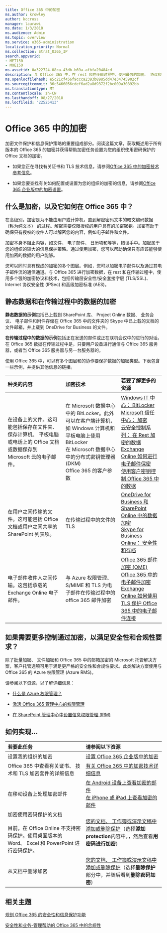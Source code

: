 ```yaml
---
title: Office 365 中的加密
ms.author: krowley
author: kccross
manager: laurawi
ms.date: 1/3/2018
ms.audience: Admin
ms.topic: overview
ms.service: o365-administration
localization_priority: Normal
ms.collection: Strat_O365_IP
search.appverid:
- MET150
- MOE150
ms.assetid: 0a322724-08ca-43db-b69a-afbfa20484cd
description: 与 Office 365 中，在 rest 和在传输过程中，使用最强的加密、 协议和技术，您的内容进行加密。获取 Office 365 中的加密的概述。
ms.openlocfilehash: e5c21cf456f9ccca2393b8985dd47e34745902cf
ms.sourcegitcommit: 36c5466056cdef6ad2a8d9372f2bc009a30892bb
ms.translationtype: MT
ms.contentlocale: zh-CN
ms.lasthandoff: 08/27/2018
ms.locfileid: "22525413"
---
```

# <a name="encryption-in-office-365"></a>Office 365 中的加密

加密文件保护和信息保护策略的重要组成部分。阅读这篇文章，获取概述用于所有版本的 Office 365 的加密并获得帮助加密任务设置为您的组织使用密码保护的 Office 文档的加密。
  
- 如果您正在寻找有关证书和 TLS 技术信息，请参阅[Office 365 中的加密技术参考信息](technical-reference-details-about-encryption.md)。
    
- 如果您要查找有关如何配置或设置为您的组织的加密的信息，请参阅[Office 365 企业版中的加密设置](set-up-encryption.md)。
    
## <a name="what-is-encryption-and-how-does-it-work-in-office-365"></a>什么是加密，以及它如何在 Office 365 中？

在高级别，加密是为不能由用户或计算机，直到解密密码文本的暗文编码数据 （称为纯文本） 的过程。解密需要仅限授权的用户具有的加密密钥。加密有助于确保只有授权的收件人可以解密您的内容，例如电子邮件和文件。
  
加密本身不阻止内容，如文件、 电子邮件、 日历项和等等，错误手中。加密属于您的组织的较大的信息保护策略。通过使用加密，您可以帮助确保只有应该能够使用加密的数据的用户能够。
  
您可以同时具有现成的加密的多个图层。例如，您可以加密电子邮件以及通过其电子邮件流的通信通道。与 Office 365 进行加密数据，在 rest 和在传输过程中，使用多个强的加密协议和技术，包括传输层安全性/安全套接字层 (TLS/SSL)、 Internet 协议安全性 (IPSec) 和高级加密标准 (AES)。
  
## <a name="encryption-for-data-at-rest-and-data-in-transit"></a>静态数据和在传输过程中的数据的加密

 **静态数据的示例**包括已上载到 SharePoint 库、 Project Online 数据、 业务会议、 电子邮件和附件存储在 Office 365 中的文件夹的 Skype 中已上载的文档的文件邮箱，并上载到 OneDrive for Business 的文件。 
  
 **在传输过程中的数据的示例**包括正在发送的邮件或正在联机会议中的进行的对话。在 Office 365 数据在传输过程中是，只要用户设备进行通信与 Office 365 服务器，或者当 Office 365 服务器与另一台服务器的。 
  
使用 Office 365 中，可以有多个图层和的协作要保护数据的加密类型。下表包含一些示例，并提供其他信息的链接。
  
|**种类的内容**|**加密技术**|**若要了解更多的资源**|
|:-----|:-----|:-----|
|在设备上的文件。这可能包括保存在文件夹、 保存计算机、 平板电脑或电话上的 Office 文档或数据保存到 Microsoft 云的电子邮件。  <br/> |在 Microsoft 数据中心中的 BitLocker。此外可以在客户端计算机，如 Windows 计算机和平板电脑上使用 BitLocker  <br/> 在 Microsoft 数据中心中的分布式密钥管理器 (DKM)  <br/> Office 365 的客户参数  <br/> |[Windows IT 中心： BitLocker](https://docs.microsoft.com/windows/device-security/bitlocker/bitlocker-overview) <br/> [Microsoft 信任中心： 加密](https://www.microsoft.com/en-us/TrustCenter/Security/Encryption) <br/> [云安全控制系列： 在 Rest 加密的数据](https://blogs.microsoft.com/microsoftsecure/2015/09/10/cloud-security-controls-series-encrypting-data-at-rest) <br/> [Exchange Online 如何进行电子邮件保密](exchange-online-secures-email-secrets.md) <br/> [使用客户密钥控制 Office 365 中的数据](controlling-your-data-using-customer-key.md) <br/> |
|在用户之间传输的文件。这可能包括 Office 文档或用户之间共享的 SharePoint 列表项。  <br/> |在传输过程中的文件的 TLS  <br/> |[OneDrive for Business 和 SharePoint Online 中的数据加密](data-encryption-in-odb-and-spo.md) <br/> [Skype for Business Online： 安全性和存档](https://technet.microsoft.com/library/skype-for-business-online-security-and-archiving.aspx) <br/> |
|电子邮件收件人之间传输。这包括承载的 Exchange Online 电子邮件。  <br/> |与 Azure 权限管理、 S/MIME 和 TLS 为电子邮件在传输过程中的 office 365 邮件加密  <br/> |[Office 365 邮件加密 (OME)](ome.md) <br/> [Office 365 中的电子邮件加密](email-encryption.md) <br/> [Exchange Online 如何使用 TLS 保护 Office 365 中的电子邮件连接](exchange-online-uses-tls-to-secure-email-connections.md) <br/> |
   
## <a name="what-if-i-need-more-control-over-encryption-to-meet-security-and-compliance-requirements"></a>如果需要更多控制通过加密，以满足安全性和合规性要求？

除了批量加密、 文件加密和 Office 365 中的邮箱加密的 Microsoft 托管解决方案，客户托管选项可用于满足更严格的安全性和合规性要求。此类解决方案使用与 Office 365 的 Azure 权限管理 (Azure RMS)。
  
请参阅以下资源，以了解详细信息：
  
- [什么是 Azure 权限管理？](https://docs.microsoft.com/information-protection/understand-explore/what-is-azure-rms)
    
- [激活 Office 365 管理中心的权限管理](https://support.office.com/article/5b6d3ac7-b1ac-428e-b03e-50e882f85a6e)
    
- [在 SharePoint 管理中心中设置信息权限管理 (IRM)](set-up-irm-in-sp-admin-center.md)
    
## <a name="how-do-i"></a>如何实现...

|**若要此任务**|**请参阅以下资源**|
|:-----|:-----|
|设置我的组织的加密  <br/> |[设置 Office 365 企业版中的加密](set-up-encryption.md) <br/> |
|Office 365 中查看有关证书、 技术和 TLS 加密套件的详细信息  <br/> |[有关 Office 365 中的加密技术详细信息](technical-reference-details-about-encryption.md) <br/> |
|在移动设备上处理加密邮件  <br/> |[在 Android 设备上查看加密的邮件](https://support.office.com/article/83d60f17-2305-407a-a762-7d518401fdeb) <br/> [在 iPhone 或 iPad 上查看加密的邮件](https://support.office.com/article/4d631321-0d26-4bcc-a483-d294dd0b1caf) <br/> |
|加密使用密码保护的文档  <br/></br>  目前，在 Office Online 不支持密码保护。使用桌面版本的 Word、 Excel 和 PowerPoint 进行密码保护。           |[您的文档、 工作簿或演示文稿中添加或删除保护](https://support.office.com/article/05084cc3-300d-4c1a-8416-38d3e37d6826)（选择**添加 protection**内容中，，然后查看**用密码进行加密**）  <br/> |
|从文档中删除加密  <br/> |[您的文档、 工作簿或演示文稿中添加或删除保护](https://support.office.com/article/05084cc3-300d-4c1a-8416-38d3e37d6826)（选择**删除保护**部分中，并随后看到**删除密码加密**）  <br/> |
   
## <a name="related-topics"></a>相关主题

[规划 Office 365 的安全性和信息保护功能](https://support.office.com/article/3d4ac4a1-3920-4ff9-918f-011f3ce60408)
  
[安全性和业务-管理帮助的 Office 365 中的合规性](https://support.office.com/article/7fe448f7-49bd-4d3e-919d-0a6d1cf675bb)
  

